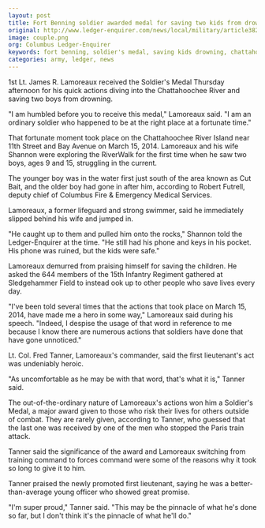 ```yaml
---
layout: post
title: Fort Benning soldier awarded medal for saving two kids from drowning in the Chattahoochee
original: http://www.ledger-enquirer.com/news/local/military/article38236749.html
image: couple.png
org: Columbus Ledger-Enquirer
keywords: fort benning, soldier's medal, saving kids drowning, chattahoochee river, james lamoreaux
categories: army, ledger, news
---
```


1st Lt. James R. Lamoreaux received the Soldier's Medal Thursday afternoon for his quick actions diving into the Chattahoochee River and saving two boys from drowning.

<!--break-->

"I am humbled before you to receive this medal," Lamoreaux said. "I am an ordinary soldier who happened to be at the right place at a fortunate time."

That fortunate moment took place on the Chattahoochee River Island near 11th Street and Bay Avenue on March 15, 2014. Lamoreaux and his wife Shannon were exploring the RiverWalk for the first time when he saw two boys, ages 9 and 15, struggling in the current.

The younger boy was in the water first just south of the area known as Cut Bait, and the older boy had gone in after him, according to Robert Futrell, deputy chief of Columbus Fire & Emergency Medical Services.

Lamoreaux, a former lifeguard and strong swimmer, said he immediately slipped behind his wife and jumped in.

"He caught up to them and pulled him onto the rocks," Shannon told the Ledger-Enquirer at the time. "He still had his phone and keys in his pocket. His phone was ruined, but the kids were safe."

Lamoreaux demurred from praising himself for saving the children. He asked the 644 members of the 15th Infantry Regiment gathered at Sledgehammer Field to instead ook up to other people who save lives every day.

"I've been told several times that the actions that took place on March 15, 2014, have made me a hero in some way," Lamoreaux said during his speech. "Indeed, I despise the usage of that word in reference to me because I know there are numerous actions that soldiers have done that have gone unnoticed."

Lt. Col. Fred Tanner, Lamoreaux's commander, said the first lieutenant's act was undeniably heroic.

"As uncomfortable as he may be with that word, that's what it is," Tanner said.

The out-of-the-ordinary nature of Lamoreaux's actions won him a Soldier's Medal, a major award given to those who risk their lives for others outside of combat. They are rarely given, according to Tanner, who guessed that the last one was received by one of the men who stopped the Paris train attack.

Tanner said the significance of the award and Lamoreaux switching from training command to forces command were some of the reasons why it took so long to give it to him.

Tanner praised the newly promoted first lieutenant, saying he was a better-than-average young officer who showed great promise.

"I'm super proud," Tanner said. "This may be the pinnacle of what he's done so far, but I don't think it's the pinnacle of what he'll do."